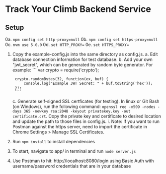 # Track Your Climb Backend Service

## Setup

0a. `npm config set http-proxy=null`
0b. `npm config set https-proxy=null`
0c. `nvm use 5.0.0`
0d. `set HTTP_PROXY=`
0e. `set HTTPS_PROXY=`
1. Copy the example-config.js into the same directory as config.js. 
	a. Edit database connection information for test database.
	b. Add your own "jwt_secret", which can be generated by random byte generator. For example:
		```
		var crypto = require('crypto');

		crypto.randomBytes(32, function(ex, buf) {
			console.log("Example JWT Secret: " + buf.toString('hex'));
		});
		```
	c. Generate self-signed SSL certficates (for testing). In linux or Git Bash (on Windows), run the following command:
		`openssl req -x509 -nodes -days 365 -newkey rsa:2048 -keyout privatekey.key -out certificate.crt`. Copy the private key and certificate to desired location and update the path to those files in config.js.
		i. Note: If you want to run Postman against the https server, need to import the certificate in Chrome Settings > Manage SSL Certificates.
2. Run `npm install` to install dependencies
3. To start, navigate to app/ in terminal and run `node server.js`
4. Use Postman to hit: http://localhost:8080/login using Basic Auth with username/password credentials that are in your database
